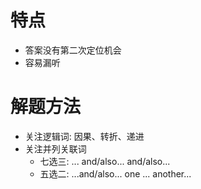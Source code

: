 # 特点

* 答案没有第二次定位机会
* 容易漏听

# 解题方法

* 关注逻辑词: 因果、转折、递进
* 关注并列关联词
  * 七选三: ... and/also... and/also...
  * 五选二: ...and/also...  one ... another...
